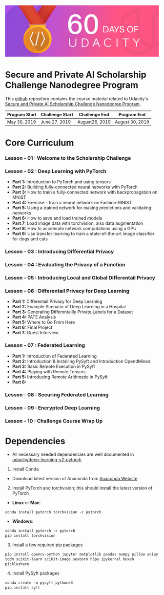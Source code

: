 ![alt text](./ChallengePoster.jpg)

# Secure and Private AI Scholarship Challenge Nanodegree Program

This [github](https://github.com/) repository contains the course material related to Udacity's [Secure and Private AI Scholarship Challenge Nanodegree Program](https://classroom.udacity.com/nanodegrees/nd185/).

| Program Start | Challenge Start | Challenge End  |   Program End   |
| ------------- | --------------- | -------------- | --------------- |
|  May 30, 2019 |  June 27, 2019  | August26, 2019 | August 30, 2019 |


# Core Curriculum
### Lesson - 01 : Welcome to the Scholarship Challenge

### Lesson - 02 : Deep Learning with PyTorch
* **Part 1:** Introduction to PyTorch and using tensors
* **Part 2:** Building fully-connected neural networks with PyTorch
* **Part 3:** How to train a fully-connected network with backpropagation on MNIST
* **Part 4:** Exercise - train a neural network on Fashion-MNIST
* **Part 5:** Using a trained network for making predictions and validating networks
* **Part 6:** How to save and load trained models
* **Part 7:** Load image data with torchvision, also data augmentation
* **Part 8:** How to accelerate network computations using a GPU
* **Part 9:** Use transfer learning to train a state-of-the-art image classifier for dogs and cats

### Lesson - 03 : Introducing Differential Privacy
### Lesson - 04 : Evaluating the Privacy of a Function
### Lesson - 05 : Introducing Local and Global Differentail Privacy
### Lesson - 06 : Differentail Privacy for Deep Learning
* **Part 1:** Differentail Privacy for Deep Learning
* **Part 2:** Example Scenario of Deep Learning in a Hospital
* **Part 3:** Generating Differentailly Private Labels for a Dataset
* **Part 4:** PATE Analysis
* **Part 5:** Where to Go From Here
* **Part 6:** Final Project
* **Part 7:** Guest Interview

### Lesson - 07 : Federated Learning
* **Part 1:** Introduction of Federated Learning
* **Part 2:** Introduction & Installing PySyft and Introduction OpendMined
* **Part 3:** Basic Remote Execution in PySyft
* **Part 4:** Playing with Remote Tensors
* **Part 5:** Introducing Remote Arithmetic in PySyft
* **Part 6:** 

### Lesson - 08 : Securing Federated Learning
### Lesson - 09 : Encrypted Deep Learning
### Lesson - 10 : Challenge Course Wrap Up




# Dependencies
- All necessary needed dependencies are well documented in [udacity/deep-learning-v2-pytorch](https://github.com/udacity/deep-learning-v2-pytorch#dependencies) 

1. Install Conda
- Download latest version of Anaconda from [Anaconda Website](https://www.anaconda.com/distribution/)

2. Install PyTorch and torchvision; this should install the latest version of PyTorch

- __Linux__ or __Mac__: 
```
conda install pytorch torchvision -c pytorch 
```
- __Windows__: 
```
conda install pytorch -c pytorch
pip install torchvision
```

3. Install a few required pip packages
```
pip install opencv-python jupyter matplotlib pandas numpy pillow scipy tqdm scikit-learn scikit-image seaborn h5py ipykernel bokeh pickleshare
```

4. Install PySyft packages
```
conda create -n pysyft python=3
pip install syft
```
